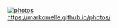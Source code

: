 [![photos](https://github.com/MarkoMelle/photos/actions/workflows/main.yml/badge.svg?branch=main)](https://github.com/MarkoMelle/photos/actions/workflows/main.yml)  
https://markomelle.github.io/photos/
